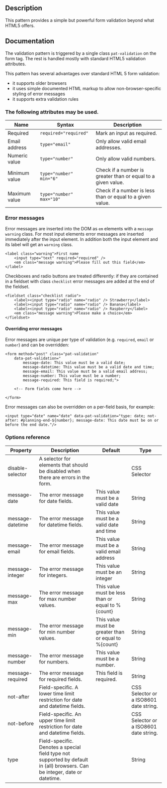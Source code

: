 ## Description

This pattern provides a simple but powerful form validation beyond what HTML5 offers.

## Documentation

The validation pattern is triggered by a single class `pat-validation` on the form tag. The rest is handled mostly with standard HTML5 validation attributes.

This pattern has several advantages over standard HTML 5 form validation:

- it supports older browsers
- it uses simple documented HTML markup to allow non-browser-specific styling of error messages
- it supports extra validation rules

### The following attributes may be used.

| Name          | Syntax                   | Description                                                  |
| ------------- | ------------------------ | ------------------------------------------------------------ |
| Required      | `required="required"`    | Mark an input as required.                                   |
| Email address | `type="email"`           | Only allow valid email addresses.                            |
| Numeric value | `type="number"`          | Only allow valid numbers.                                    |
| Minimum value | `type="number" min="6"`  | Check if a number is greater than or equal to a given value. |
| Maximum value | `type="number" max="10"` | Check if a number is less than or equal to a given value.    |

### Error messages

Error messages are inserted into the DOM as `em` elements with a `message warning` class.
For most input elements error messages are inserted immediately after the input element.
In addition both the input element and its label will get an `warning` class.

    <label class="warning">First name
        <input type="text" required="required" />
        <em class="message warning">Please fill out this field</em>
    </label>

Checkboxes and radio buttons are treated differently: if they are contained in a fieldset with class `checklist` error messages are added at the end of the fieldset.

    <fieldset class="checklist radio">
        <label><input type="radio" name="radio" /> Strawberry</label>
        <label><input type="radio" name="radio" /> Banana</label>
        <label><input type="radio" name="radio" /> Raspberry</label>
        <em class="message warning">Please make a choice</em>
    </fieldset>

#### Overriding error messages

Error messages are unique per type of validation (e.g. `required`, `email` or `number`) and can be overridden:

    <form method="post" class="pat-validation"
        data-pat-validation="
            message-date: This value must be a valid date;
            message-datetime: This value must be a valid date and time;
            message-email: This value must be a valid email address;
            message-number: This value must be a number;
            message-required: This field is required;">

        <!-- Form fields come here -->

    </form>

Error messages can also be overridden on a per-field basis, for example:

    <input type="date" name="date" data-pat-validation="type: date; not-after: #planning-end-${number}; message-date: This date must be on or before the end date."/>

### Options reference

| Property         | Description                                                                                                                | Default                                              | Type                                   |
| ---------------- | -------------------------------------------------------------------------------------------------------------------------- | ---------------------------------------------------- | -------------------------------------- |
| disable-selector | A selector for elements that should be disabled when there are errors in the form.                                         |                                                      | CSS Selector                           |
| message-date     | The error message for date fields.                                                                                         | This value must be a valid date                      | String                                 |
| message-datetime | The error message for datetime fields.                                                                                     | This value must be a valid date and time             | String                                 |
| message-email    | The error message for email fields.                                                                                        | This value must be a valid email address             | String                                 |
| message-integer  | The error message for integers.                                                                                            | This value must be an integer                        | String                                 |
| message-max      | The error message for max number values.                                                                                   | This value must be less than or equal to %{count}    | String                                 |
| message-min      | The error message for min number values.                                                                                   | This value must be greater than or equal to %{count} | String                                 |
| message-number   | The error message for numbers.                                                                                             | This value must be a number.                         | String                                 |
| message-required | The error message for required fields.                                                                                     | This field is required.                              | String                                 |
| not-after        | Field-specific. A lower time limit restriction for date and datetime fields.                                               |                                                      | CSS Selector or a ISO8601 date string. |
| not-before       | Field-specific. An upper time limit restriction for date and datetime fields.                                              |                                                      | CSS Selector or a ISO8601 date string. |
| type             | Field-specific. Denotes a special field type not supported by default in (all) browsers. Can be integer, date or datetime. |                                                      | String                                 |
